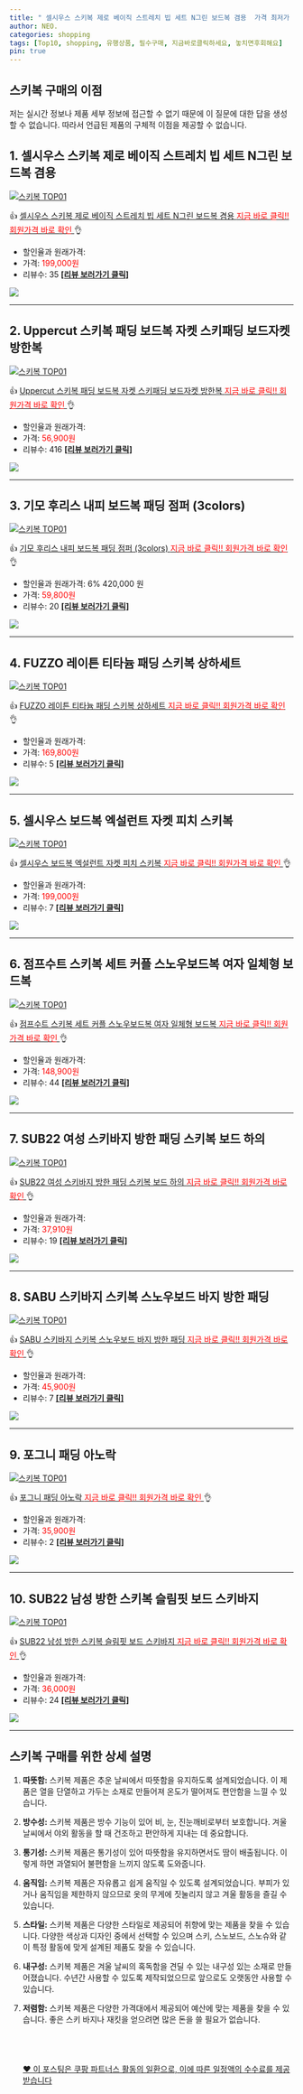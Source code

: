 ```yaml
---
title: " 셀시우스 스키복 제로 베이직 스트레치 빕 세트 N그린 보드복 겸용  가격 최저가 할인가 스키복 최저가 추천 제품 비교"
author: NEO.
categories: shopping
tags: [Top10, shopping, 유행상품, 필수구매, 지금바로클릭하세요, 놓치면후회해요]
pin: true
---
```

## 스키복 구매의 이점
저는 실시간 정보나 제품 세부 정보에 접근할 수 없기 때문에 이 질문에 대한 답을 생성할 수 없습니다. 따라서 언급된 제품의 구체적 이점을 제공할 수 없습니다.

   

## 1.  셀시우스 스키복 제로 베이직 스트레치 빕 세트 N그린 보드복 겸용 

[![스키복 TOP01](https://thumbnail7.coupangcdn.com/thumbnails/remote/490x490ex/image/vendor_inventory/09f8/255891955e41d2e58e1c2c669351cb1f1a3e70ffd8573e28fc9cfa3ad8d4.jpg)](https://link.coupang.com/re/AFFSDP?lptag=AF3617701&subid=GithubCoopas&pageKey=7812306772&traceid=V0-153&itemId=21193942493&vendorItemId=88386943037)


👍 [ 셀시우스 스키복 제로 베이직 스트레치 빕 세트 N그린 보드복 겸용  <font color=red> 지금 바로 클릭!! 회원가격 바로 확인 </font> ](https://link.coupang.com/re/AFFSDP?lptag=AF3617701&subid=GithubCoopas&pageKey=7812306772&traceid=V0-153&itemId=21193942493&vendorItemId=88386943037) 👌 


- 할인율과 원래가격: 
- 가격: <span style='color:red'>199,000원</span>
- 리뷰수: 35  [**[리뷰 보러가기 클릭]**](https://link.coupang.com/re/AFFSDP?lptag=AF3617701&subid=GithubCoopas&pageKey=7812306772&traceid=V0-153&itemId=21193942493&vendorItemId=88386943037)

[![](/discount_price.png)](https://link.coupang.com/re/AFFSDP?lptag=AF3617701&subid=GithubCoopas&pageKey=7812306772&traceid=V0-153&itemId=21193942493&vendorItemId=88386943037)

---


   

## 2.  Uppercut 스키복 패딩 보드복 자켓 스키패딩 보드자켓 방한복 

[![스키복 TOP01](https://thumbnail8.coupangcdn.com/thumbnails/remote/490x490ex/image/vendor_inventory/2c3f/d3c1b30064a17983c07279f86866727ddaf06fcdc098d3a0493def009d9f.jpg)](https://link.coupang.com/re/AFFSDP?lptag=AF3617701&subid=GithubCoopas&pageKey=7670751631&traceid=V0-153&itemId=20461890186&vendorItemId=87405382049)


👍 [ Uppercut 스키복 패딩 보드복 자켓 스키패딩 보드자켓 방한복  <font color=red> 지금 바로 클릭!! 회원가격 바로 확인 </font> ](https://link.coupang.com/re/AFFSDP?lptag=AF3617701&subid=GithubCoopas&pageKey=7670751631&traceid=V0-153&itemId=20461890186&vendorItemId=87405382049) 👌 


- 할인율과 원래가격: 
- 가격: <span style='color:red'>56,900원</span>
- 리뷰수: 416  [**[리뷰 보러가기 클릭]**](https://link.coupang.com/re/AFFSDP?lptag=AF3617701&subid=GithubCoopas&pageKey=7670751631&traceid=V0-153&itemId=20461890186&vendorItemId=87405382049)

[![](/discount_price.png)](https://link.coupang.com/re/AFFSDP?lptag=AF3617701&subid=GithubCoopas&pageKey=7670751631&traceid=V0-153&itemId=20461890186&vendorItemId=87405382049)

---


   

## 3.  기모 후리스 내피 보드복 패딩 점퍼 (3colors) 

[![스키복 TOP01](https://thumbnail9.coupangcdn.com/thumbnails/remote/490x490ex/image/vendor_inventory/b3a7/c7edf79787ecbaa51a2649a1f414cef1c1e1d1252368cb1b5b0a5aec9627.jpg)](https://link.coupang.com/re/AFFSDP?lptag=AF3617701&subid=GithubCoopas&pageKey=7710705903&traceid=V0-153&itemId=20668572733&vendorItemId=3379083386)


👍 [ 기모 후리스 내피 보드복 패딩 점퍼 (3colors)  <font color=red> 지금 바로 클릭!! 회원가격 바로 확인 </font> ](https://link.coupang.com/re/AFFSDP?lptag=AF3617701&subid=GithubCoopas&pageKey=7710705903&traceid=V0-153&itemId=20668572733&vendorItemId=3379083386) 👌 


- 할인율과 원래가격: 6%  420,000   원
- 가격: <span style='color:red'>59,800원</span>
- 리뷰수: 20  [**[리뷰 보러가기 클릭]**](https://link.coupang.com/re/AFFSDP?lptag=AF3617701&subid=GithubCoopas&pageKey=7710705903&traceid=V0-153&itemId=20668572733&vendorItemId=3379083386)

[![](/discount_price.png)](https://link.coupang.com/re/AFFSDP?lptag=AF3617701&subid=GithubCoopas&pageKey=7710705903&traceid=V0-153&itemId=20668572733&vendorItemId=3379083386)

---


   

## 4.  FUZZO 레이튼 티타늄 패딩 스키복 상하세트 

[![스키복 TOP01](https://thumbnail10.coupangcdn.com/thumbnails/remote/490x490ex/image/vendor_inventory/f693/16ccdfa21a3b1f6134ae07eb324692d3b0c26b51a193b1a329a7ea53f034.jpg)](https://link.coupang.com/re/AFFSDP?lptag=AF3617701&subid=GithubCoopas&pageKey=165923401&traceid=V0-153&itemId=475505083&vendorItemId=4191920869)


👍 [ FUZZO 레이튼 티타늄 패딩 스키복 상하세트  <font color=red> 지금 바로 클릭!! 회원가격 바로 확인 </font> ](https://link.coupang.com/re/AFFSDP?lptag=AF3617701&subid=GithubCoopas&pageKey=165923401&traceid=V0-153&itemId=475505083&vendorItemId=4191920869) 👌 


- 할인율과 원래가격: 
- 가격: <span style='color:red'>169,800원</span>
- 리뷰수: 5  [**[리뷰 보러가기 클릭]**](https://link.coupang.com/re/AFFSDP?lptag=AF3617701&subid=GithubCoopas&pageKey=165923401&traceid=V0-153&itemId=475505083&vendorItemId=4191920869)

[![](/discount_price.png)](https://link.coupang.com/re/AFFSDP?lptag=AF3617701&subid=GithubCoopas&pageKey=165923401&traceid=V0-153&itemId=475505083&vendorItemId=4191920869)

---


   

## 5.  셀시우스 보드복 엑설런트 자켓 피치 스키복 

[![스키복 TOP01](https://thumbnail7.coupangcdn.com/thumbnails/remote/490x490ex/image/vendor_inventory/901d/2625709dc5fd5b33a5798d19ce290f53eb06db72e99629d357ee3805bab5.jpg)](https://link.coupang.com/re/AFFSDP?lptag=AF3617701&subid=GithubCoopas&pageKey=7842920922&traceid=V0-153&itemId=21355251706&vendorItemId=88538380409)


👍 [ 셀시우스 보드복 엑설런트 자켓 피치 스키복  <font color=red> 지금 바로 클릭!! 회원가격 바로 확인 </font> ](https://link.coupang.com/re/AFFSDP?lptag=AF3617701&subid=GithubCoopas&pageKey=7842920922&traceid=V0-153&itemId=21355251706&vendorItemId=88538380409) 👌 


- 할인율과 원래가격: 
- 가격: <span style='color:red'>199,000원</span>
- 리뷰수: 7  [**[리뷰 보러가기 클릭]**](https://link.coupang.com/re/AFFSDP?lptag=AF3617701&subid=GithubCoopas&pageKey=7842920922&traceid=V0-153&itemId=21355251706&vendorItemId=88538380409)

[![](/discount_price.png)](https://link.coupang.com/re/AFFSDP?lptag=AF3617701&subid=GithubCoopas&pageKey=7842920922&traceid=V0-153&itemId=21355251706&vendorItemId=88538380409)

---


   

## 6.  점프수트 스키복 세트 커플 스노우보드복 여자 일체형 보드복 

[![스키복 TOP01](https://thumbnail8.coupangcdn.com/thumbnails/remote/490x490ex/image/vendor_inventory/299a/5498a7d35bee17b8b93c20777f12966a68b892dca0d18e2766b79a345b7d.jpg)](https://link.coupang.com/re/AFFSDP?lptag=AF3617701&subid=GithubCoopas&pageKey=7720971437&traceid=V0-153&itemId=20721603014&vendorItemId=88096827316)


👍 [ 점프수트 스키복 세트 커플 스노우보드복 여자 일체형 보드복  <font color=red> 지금 바로 클릭!! 회원가격 바로 확인 </font> ](https://link.coupang.com/re/AFFSDP?lptag=AF3617701&subid=GithubCoopas&pageKey=7720971437&traceid=V0-153&itemId=20721603014&vendorItemId=88096827316) 👌 


- 할인율과 원래가격: 
- 가격: <span style='color:red'>148,900원</span>
- 리뷰수: 44  [**[리뷰 보러가기 클릭]**](https://link.coupang.com/re/AFFSDP?lptag=AF3617701&subid=GithubCoopas&pageKey=7720971437&traceid=V0-153&itemId=20721603014&vendorItemId=88096827316)

[![](/discount_price.png)](https://link.coupang.com/re/AFFSDP?lptag=AF3617701&subid=GithubCoopas&pageKey=7720971437&traceid=V0-153&itemId=20721603014&vendorItemId=88096827316)

---


   

## 7.  SUB22 여성 스키바지 방한 패딩 스키복 보드 하의 

[![스키복 TOP01](https://thumbnail6.coupangcdn.com/thumbnails/remote/490x490ex/image/vendor_inventory/eb1d/532d48ed9a8b26444c23006db8661fd09a05bbac7ed3b3acc29c5a8c38f8.jpg)](https://link.coupang.com/re/AFFSDP?lptag=AF3617701&subid=GithubCoopas&pageKey=6758539346&traceid=V0-153&itemId=15831896453&vendorItemId=83043655289)


👍 [ SUB22 여성 스키바지 방한 패딩 스키복 보드 하의  <font color=red> 지금 바로 클릭!! 회원가격 바로 확인 </font> ](https://link.coupang.com/re/AFFSDP?lptag=AF3617701&subid=GithubCoopas&pageKey=6758539346&traceid=V0-153&itemId=15831896453&vendorItemId=83043655289) 👌 


- 할인율과 원래가격: 
- 가격: <span style='color:red'>37,910원</span>
- 리뷰수: 19  [**[리뷰 보러가기 클릭]**](https://link.coupang.com/re/AFFSDP?lptag=AF3617701&subid=GithubCoopas&pageKey=6758539346&traceid=V0-153&itemId=15831896453&vendorItemId=83043655289)

[![](/discount_price.png)](https://link.coupang.com/re/AFFSDP?lptag=AF3617701&subid=GithubCoopas&pageKey=6758539346&traceid=V0-153&itemId=15831896453&vendorItemId=83043655289)

---


   

## 8.  SABU 스키바지 스키복 스노우보드 바지 방한 패딩 

[![스키복 TOP01](https://thumbnail7.coupangcdn.com/thumbnails/remote/490x490ex/image/vendor_inventory/d4c8/2be7efab7d7cfaf2c62349b156b08523aa63e6eb795ccfe28d5416991776.jpg)](https://link.coupang.com/re/AFFSDP?lptag=AF3617701&subid=GithubCoopas&pageKey=7718571595&traceid=V0-153&itemId=20708596546&vendorItemId=87779707655)


👍 [ SABU 스키바지 스키복 스노우보드 바지 방한 패딩  <font color=red> 지금 바로 클릭!! 회원가격 바로 확인 </font> ](https://link.coupang.com/re/AFFSDP?lptag=AF3617701&subid=GithubCoopas&pageKey=7718571595&traceid=V0-153&itemId=20708596546&vendorItemId=87779707655) 👌 


- 할인율과 원래가격: 
- 가격: <span style='color:red'>45,900원</span>
- 리뷰수: 7  [**[리뷰 보러가기 클릭]**](https://link.coupang.com/re/AFFSDP?lptag=AF3617701&subid=GithubCoopas&pageKey=7718571595&traceid=V0-153&itemId=20708596546&vendorItemId=87779707655)

[![](/discount_price.png)](https://link.coupang.com/re/AFFSDP?lptag=AF3617701&subid=GithubCoopas&pageKey=7718571595&traceid=V0-153&itemId=20708596546&vendorItemId=87779707655)

---


   

## 9.  포그니 패딩 아노락 

[![스키복 TOP01](https://thumbnail8.coupangcdn.com/thumbnails/remote/490x490ex/image/vendor_inventory/d345/d2a1d914439cc1aff174db701ea10de01da99e48e8e4241f2d356f648f6e.jpg)](https://link.coupang.com/re/AFFSDP?lptag=AF3617701&subid=GithubCoopas&pageKey=7634564691&traceid=V0-153&itemId=20270248330&vendorItemId=87357383171)


👍 [ 포그니 패딩 아노락  <font color=red> 지금 바로 클릭!! 회원가격 바로 확인 </font> ](https://link.coupang.com/re/AFFSDP?lptag=AF3617701&subid=GithubCoopas&pageKey=7634564691&traceid=V0-153&itemId=20270248330&vendorItemId=87357383171) 👌 


- 할인율과 원래가격: 
- 가격: <span style='color:red'>35,900원</span>
- 리뷰수: 2  [**[리뷰 보러가기 클릭]**](https://link.coupang.com/re/AFFSDP?lptag=AF3617701&subid=GithubCoopas&pageKey=7634564691&traceid=V0-153&itemId=20270248330&vendorItemId=87357383171)

[![](/discount_price.png)](https://link.coupang.com/re/AFFSDP?lptag=AF3617701&subid=GithubCoopas&pageKey=7634564691&traceid=V0-153&itemId=20270248330&vendorItemId=87357383171)

---


   

## 10.  SUB22 남성 방한 스키복 슬림핏 보드 스키바지 

[![스키복 TOP01](https://thumbnail6.coupangcdn.com/thumbnails/remote/490x490ex/image/vendor_inventory/e46b/29eabc7f7220fe6127ae514bbb0510391753107e2ee97b88c09a6c0c5c71.jpg)](https://link.coupang.com/re/AFFSDP?lptag=AF3617701&subid=GithubCoopas&pageKey=6729513829&traceid=V0-153&itemId=15675518766&vendorItemId=83187057754)


👍 [ SUB22 남성 방한 스키복 슬림핏 보드 스키바지  <font color=red> 지금 바로 클릭!! 회원가격 바로 확인 </font> ](https://link.coupang.com/re/AFFSDP?lptag=AF3617701&subid=GithubCoopas&pageKey=6729513829&traceid=V0-153&itemId=15675518766&vendorItemId=83187057754) 👌 


- 할인율과 원래가격: 
- 가격: <span style='color:red'>36,000원</span>
- 리뷰수: 24  [**[리뷰 보러가기 클릭]**](https://link.coupang.com/re/AFFSDP?lptag=AF3617701&subid=GithubCoopas&pageKey=6729513829&traceid=V0-153&itemId=15675518766&vendorItemId=83187057754)

[![](/discount_price.png)](https://link.coupang.com/re/AFFSDP?lptag=AF3617701&subid=GithubCoopas&pageKey=6729513829&traceid=V0-153&itemId=15675518766&vendorItemId=83187057754)

---
## 스키복 구매를 위한 상세 설명
1. **따뜻함:** 스키복 제품은 추운 날씨에서 따뜻함을 유지하도록 설계되었습니다. 이 제품은 열을 단열하고 가두는 소재로 만들어져 온도가 떨어져도 편안함을 느낄 수 있습니다.

2. **방수성:** 스키복 제품은 방수 기능이 있어 비, 눈, 진눈깨비로부터 보호합니다. 겨울 날씨에서 야외 활동을 할 때 건조하고 편안하게 지내는 데 중요합니다.

3. **통기성:** 스키복 제품은 통기성이 있어 따뜻함을 유지하면서도 땀이 배출됩니다. 이렇게 하면 과열되어 불편함을 느끼지 않도록 도와줍니다.

4. **움직임:** 스키복 제품은 자유롭고 쉽게 움직일 수 있도록 설계되었습니다. 부피가 있거나 움직임을 제한하지 않으므로 옷의 무게에 짓눌리지 않고 겨울 활동을 즐길 수 있습니다.

5. **스타일:** 스키복 제품은 다양한 스타일로 제공되어 취향에 맞는 제품을 찾을 수 있습니다. 다양한 색상과 디자인 중에서 선택할 수 있으며 스키, 스노보드, 스노슈와 같이 특정 활동에 맞게 설계된 제품도 찾을 수 있습니다.

6. **내구성:** 스키복 제품은 겨울 날씨의 혹독함을 견딜 수 있는 내구성 있는 소재로 만들어졌습니다. 수년간 사용할 수 있도록 제작되었으므로 앞으로도 오랫동안 사용할 수 있습니다.

7. **저렴함:** 스키복 제품은 다양한 가격대에서 제공되어 예산에 맞는 제품을 찾을 수 있습니다. 좋은 스키 바지나 재킷을 얻으려면 많은 돈을 쓸 필요가 없습니다.<br><br><br><br><br> [ ❤  이 포스팅은 쿠팡 파트너스 활동의 일환으로, 이에 따른 일정액의 수수료를 제공받습니다](https://link.coupang.com/a/bcEFyh)